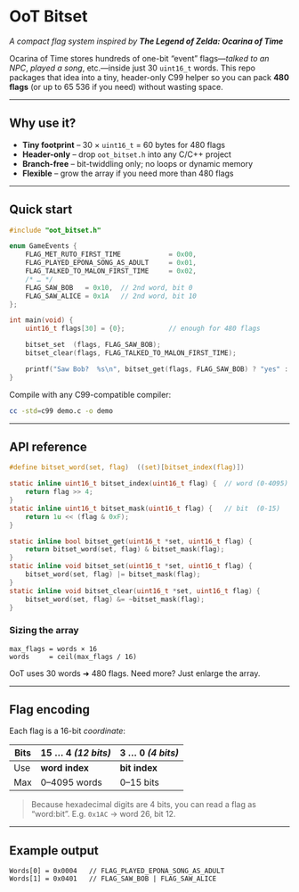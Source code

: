 # OoT Bitset  

*A compact flag system inspired by **The Legend of Zelda: Ocarina of Time***  

Ocarina of Time stores hundreds of one-bit “event” flags—*talked to an NPC*,
*played a song*, etc.—inside just 30 `uint16_t` words. This repo packages that
idea into a tiny, header-only C99 helper so you can pack **480 flags** (or up
to 65 536 if you need) without wasting space.

---

## Why use it?

* **Tiny footprint** – 30 × `uint16_t` = 60 bytes for 480 flags  
* **Header-only** – drop `oot_bitset.h` into any C/C++ project  
* **Branch-free** – bit-twiddling only; no loops or dynamic memory  
* **Flexible** – grow the array if you need more than 480 flags  

---

## Quick start

```c
#include "oot_bitset.h"

enum GameEvents {
    FLAG_MET_RUTO_FIRST_TIME            = 0x00,
    FLAG_PLAYED_EPONA_SONG_AS_ADULT     = 0x01,
    FLAG_TALKED_TO_MALON_FIRST_TIME     = 0x02,
    /* … */
    FLAG_SAW_BOB   = 0x10,  // 2nd word, bit 0
    FLAG_SAW_ALICE = 0x1A   // 2nd word, bit 10
};

int main(void) {
    uint16_t flags[30] = {0};           // enough for 480 flags

    bitset_set  (flags, FLAG_SAW_BOB);
    bitset_clear(flags, FLAG_TALKED_TO_MALON_FIRST_TIME);

    printf("Saw Bob?  %s\n", bitset_get(flags, FLAG_SAW_BOB) ? "yes" : "no");
}
````

Compile with any C99-compatible compiler:

```bash
cc -std=c99 demo.c -o demo
```

---

## API reference

```c
#define bitset_word(set, flag)  ((set)[bitset_index(flag)])

static inline uint16_t bitset_index(uint16_t flag) {  // word (0-4095)
    return flag >> 4;
}
static inline uint16_t bitset_mask(uint16_t flag) {   // bit  (0-15)
    return 1u << (flag & 0xF);
}

static inline bool bitset_get(uint16_t *set, uint16_t flag) {
    return bitset_word(set, flag) & bitset_mask(flag);
}
static inline void bitset_set(uint16_t *set, uint16_t flag) {
    bitset_word(set, flag) |= bitset_mask(flag);
}
static inline void bitset_clear(uint16_t *set, uint16_t flag) {
    bitset_word(set, flag) &= ~bitset_mask(flag);
}
```

### Sizing the array

```
max_flags = words × 16
words     = ceil(max_flags / 16)
```

OoT uses 30 words ➜ 480 flags. Need more? Just enlarge the array.

---

## Flag encoding

Each flag is a 16-bit *coordinate*:

| Bits | 15 … 4 *(12 bits)* | 3 … 0 *(4 bits)* |
| ---- | ------------------ | ---------------- |
| Use  | **word index**     | **bit index**    |
| Max  | 0–4095 words       | 0–15 bits        |

> Because hexadecimal digits are 4 bits, you can read a flag as “word\:bit”.
> E.g. `0x1AC` → word 26, bit 12.

---

## Example output

```
Words[0] = 0x0004   // FLAG_PLAYED_EPONA_SONG_AS_ADULT
Words[1] = 0x0401   // FLAG_SAW_BOB | FLAG_SAW_ALICE
```
